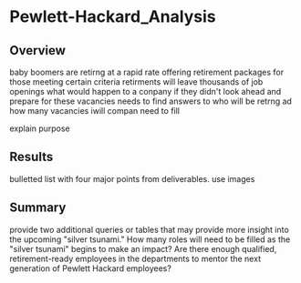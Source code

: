 # Pewlett-Hackard_Analysis
## Overview
baby boomers are retirng at a rapid rate
offering retirement packages for those meeting certain criteria
retirments will leave thousands of job openings
what would happen to a conpany if they didn't look ahead and prepare for these vacancies
needs to find answers to who will be retrng ad how many vacancies iwill compan need to fill

explain purpose
## Results
bulletted list with four major points from deliverables. use images
## Summary
provide two additional queries or tables that may provide more insight into the upcoming "silver tsunami."
How many roles will need to be filled as the "silver tsunami" begins to make an impact?
Are there enough qualified, retirement-ready employees in the departments to mentor the next generation of Pewlett Hackard employees?
